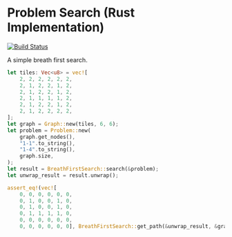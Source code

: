 # Problem Search (Rust Implementation)

[![Build Status](https://travis-ci.org/marcbreitung/rust-problem-search.svg?branch=master)](https://travis-ci.org/marcbreitung/rust-problem-search)

A simple breath first search.

```rust
let tiles: Vec<u8> = vec![
    2, 2, 2, 2, 2, 2,
    2, 1, 2, 2, 1, 2,
    2, 1, 2, 2, 1, 2,
    2, 1, 1, 1, 1, 2,
    2, 1, 2, 2, 1, 2,
    2, 1, 2, 2, 2, 2,
];
let graph = Graph::new(tiles, 6, 6);
let problem = Problem::new(
    graph.get_nodes(),
    "1-1".to_string(),
    "1-4".to_string(),
    graph.size,
);
let result = BreathFirstSearch::search(&problem);
let unwrap_result = result.unwrap();

assert_eq!(vec![
    0, 0, 0, 0, 0, 0,
    0, 1, 0, 0, 1, 0,
    0, 1, 0, 0, 1, 0,
    0, 1, 1, 1, 1, 0,
    0, 0, 0, 0, 0, 0,
    0, 0, 0, 0, 0, 0], BreathFirstSearch::get_path(&unwrap_result, &graph, &problem));
```